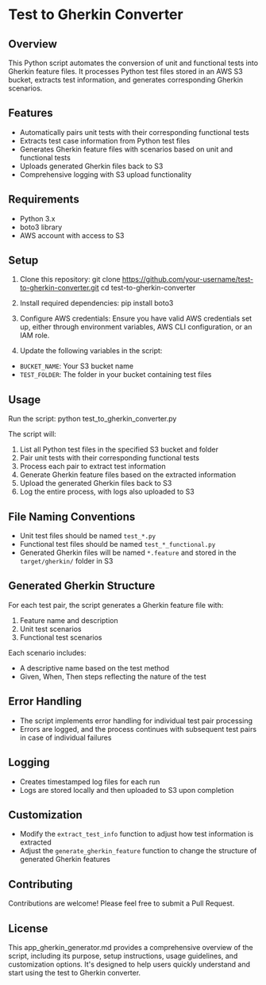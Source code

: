 # Test to Gherkin Converter

## Overview

This Python script automates the conversion of unit and functional tests into Gherkin feature files. It processes Python test files stored in an AWS S3 bucket, extracts test information, and generates corresponding Gherkin scenarios.

## Features

- Automatically pairs unit tests with their corresponding functional tests
- Extracts test case information from Python test files
- Generates Gherkin feature files with scenarios based on unit and functional tests
- Uploads generated Gherkin files back to S3
- Comprehensive logging with S3 upload functionality

## Requirements

- Python 3.x
- boto3 library
- AWS account with access to S3

## Setup

1. Clone this repository:
   git clone https://github.com/your-username/test-to-gherkin-converter.git
   cd test-to-gherkin-converter


2. Install required dependencies:
   pip install boto3


3. Configure AWS credentials:
Ensure you have valid AWS credentials set up, either through environment variables, AWS CLI configuration, or an IAM role.

4. Update the following variables in the script:
- `BUCKET_NAME`: Your S3 bucket name
- `TEST_FOLDER`: The folder in your bucket containing test files

## Usage

Run the script:
python test_to_gherkin_converter.py


The script will:
1. List all Python test files in the specified S3 bucket and folder
2. Pair unit tests with their corresponding functional tests
3. Process each pair to extract test information
4. Generate Gherkin feature files based on the extracted information
5. Upload the generated Gherkin files back to S3
6. Log the entire process, with logs also uploaded to S3

## File Naming Conventions

- Unit test files should be named `test_*.py`
- Functional test files should be named `test_*_functional.py`
- Generated Gherkin files will be named `*.feature` and stored in the `target/gherkin/` folder in S3

## Generated Gherkin Structure

For each test pair, the script generates a Gherkin feature file with:

1. Feature name and description
2. Unit test scenarios
3. Functional test scenarios

Each scenario includes:
- A descriptive name based on the test method
- Given, When, Then steps reflecting the nature of the test

## Error Handling

- The script implements error handling for individual test pair processing
- Errors are logged, and the process continues with subsequent test pairs in case of individual failures

## Logging

- Creates timestamped log files for each run
- Logs are stored locally and then uploaded to S3 upon completion

## Customization

- Modify the `extract_test_info` function to adjust how test information is extracted
- Adjust the `generate_gherkin_feature` function to change the structure of generated Gherkin features

## Contributing

Contributions are welcome! Please feel free to submit a Pull Request.

## License



This app_gherkin_generator.md provides a comprehensive overview of the script, including its purpose, setup instructions, usage guidelines, and customization options. It's designed to help users quickly understand and start using the test to Gherkin converter.
